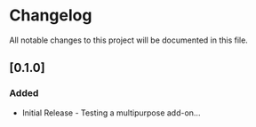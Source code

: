 # Changelog
All notable changes to this project will be documented in this file.

## [0.1.0]
### Added
- Initial Release - Testing a multipurpose add-on... 
